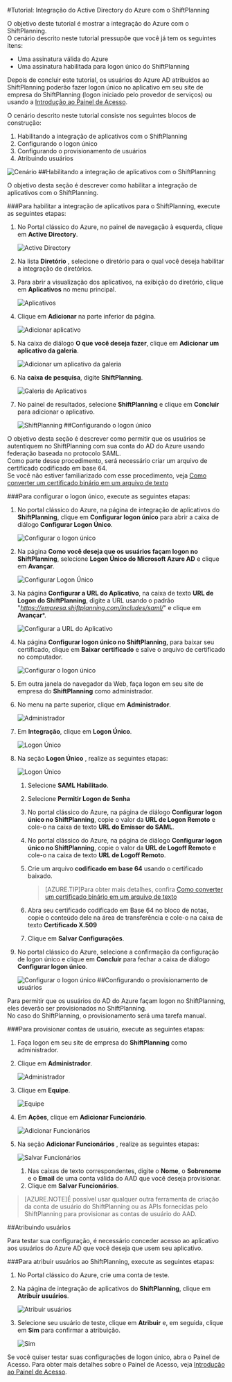 <properties 
    pageTitle="Tutorial: Integração do Active Directory do Azure com o ShiftPlanning | Microsoft Azure" 
    description="Saiba como usar o ShiftPlanning com o Active Directory do Azure para habilitar o logon único, provisionamento automatizado e muito mais!" 
    services="active-directory" 
    authors="jeevansd"  
    documentationCenter="na" 
    manager="femila"/>
<tags 
    ms.service="active-directory" 
    ms.devlang="na" 
    ms.topic="article" 
    ms.tgt_pltfrm="na" 
    ms.workload="identity" 
    ms.date="09/26/2016" 
    ms.author="jeedes" />


#<a name="tutorial:-azure-active-directory-integration-with-shiftplanning"></a>Tutorial: Integração do Active Directory do Azure com o ShiftPlanning
  
O objetivo deste tutorial é mostrar a integração do Azure com o ShiftPlanning.  
O cenário descrito neste tutorial pressupõe que você já tem os seguintes itens:

-   Uma assinatura válida do Azure
-   Uma assinatura habilitada para logon único do ShiftPlanning
  
Depois de concluir este tutorial, os usuários do Azure AD atribuídos ao ShiftPlanning poderão fazer logon único no aplicativo em seu site de empresa do ShiftPlanning (logon iniciado pelo provedor de serviços) ou usando a [Introdução ao Painel de Acesso](active-directory-saas-access-panel-introduction.md).
  
O cenário descrito neste tutorial consiste nos seguintes blocos de construção:

1.  Habilitando a integração de aplicativos com o ShiftPlanning
2.  Configurando o logon único
3.  Configurando o provisionamento de usuários
4.  Atribuindo usuários

![Cenário](./media/active-directory-saas-shiftplanning-tutorial/IC786612.png "Scenario")
##<a name="enabling-the-application-integration-for-shiftplanning"></a>Habilitando a integração de aplicativos com o ShiftPlanning
  
O objetivo desta seção é descrever como habilitar a integração de aplicativos com o ShiftPlanning.

###<a name="to-enable-the-application-integration-for-shiftplanning,-perform-the-following-steps:"></a>Para habilitar a integração de aplicativos para o ShiftPlanning, execute as seguintes etapas:

1.  No Portal clássico do Azure, no painel de navegação à esquerda, clique em **Active Directory**.

    ![Active Directory](./media/active-directory-saas-shiftplanning-tutorial/IC700993.png "Active Directory")

2.  Na lista **Diretório** , selecione o diretório para o qual você deseja habilitar a integração de diretórios.

3.  Para abrir a visualização dos aplicativos, na exibição do diretório, clique em **Aplicativos** no menu principal.

    ![Aplicativos](./media/active-directory-saas-shiftplanning-tutorial/IC700994.png "Applications")

4.  Clique em **Adicionar** na parte inferior da página.

    ![Adicionar aplicativo](./media/active-directory-saas-shiftplanning-tutorial/IC749321.png "Add application")

5.  Na caixa de diálogo **O que você deseja fazer**, clique em **Adicionar um aplicativo da galeria**.

    ![Adicionar um aplicativo da galeria](./media/active-directory-saas-shiftplanning-tutorial/IC749322.png "Add an application from gallerry")

6.  Na **caixa de pesquisa**, digite **ShiftPlanning**.

    ![Galeria de Aplicativos](./media/active-directory-saas-shiftplanning-tutorial/IC786613.png "Application Gallery")

7.  No painel de resultados, selecione **ShiftPlanning** e clique em **Concluir** para adicionar o aplicativo.

    ![ShiftPlanning](./media/active-directory-saas-shiftplanning-tutorial/IC786614.png "ShiftPlanning")
##<a name="configuring-single-sign-on"></a>Configurando o logon único
  
O objetivo desta seção é descrever como permitir que os usuários se autentiquem no ShiftPlanning com sua conta do AD do Azure usando federação baseada no protocolo SAML.  
Como parte desse procedimento, será necessário criar um arquivo de certificado codificado em base 64.  
Se você não estiver familiarizado com esse procedimento, veja [Como converter um certificado binário em um arquivo de texto](http://youtu.be/PlgrzUZ-Y1o)

###<a name="to-configure-single-sign-on,-perform-the-following-steps:"></a>Para configurar o logon único, execute as seguintes etapas:

1.  No portal clássico do Azure, na página de integração de aplicativos do **ShiftPlanning**, clique em **Configurar logon único** para abrir a caixa de diálogo **Configurar Logon Único**.

    ![Configurar o logon único](./media/active-directory-saas-shiftplanning-tutorial/IC786615.png "Configure Single Sign-On")

2.  Na página **Como você deseja que os usuários façam logon no ShiftPlanning**, selecione **Logon Único do Microsoft Azure AD** e clique em **Avançar**.

    ![Configurar Logon Único](./media/active-directory-saas-shiftplanning-tutorial/IC786616.png "Configure Single Sign-On")

3.  Na página **Configurar a URL do Aplicativo**, na caixa de texto **URL de Logon do ShiftPlanning**, digite a URL usando o padrão "*https://empresa.shiftplanning.com/includes/saml/*" e clique em **Avançar***.

    ![Configurar a URL do Aplicativo](./media/active-directory-saas-shiftplanning-tutorial/IC786617.png "Configure App URL")

4.  Na página **Configurar logon único no ShiftPlanning**, para baixar seu certificado, clique em **Baixar certificado** e salve o arquivo de certificado no computador.

    ![Configurar o logon único](./media/active-directory-saas-shiftplanning-tutorial/IC786618.png "Configure Single Sign-On")

5.  Em outra janela do navegador da Web, faça logon em seu site de empresa do **ShiftPlanning** como administrador.

6.  No menu na parte superior, clique em **Administrador**.

    ![Administrador](./media/active-directory-saas-shiftplanning-tutorial/IC786619.png "Admin")

7.  Em **Integração**, clique em **Logon Único**.

    ![Logon Único](./media/active-directory-saas-shiftplanning-tutorial/IC786620.png "Single Sign-On")

8.  Na seção **Logon Único** , realize as seguintes etapas:

    ![Logon Único](./media/active-directory-saas-shiftplanning-tutorial/IC786905.png "Single Sign-On")

    1.  Selecione **SAML Habilitado**.
    2.  Selecione **Permitir Logon de Senha**
    3.  No portal clássico do Azure, na página de diálogo **Configurar logon único no ShiftPlanning**, copie o valor da **URL de Logon Remoto** e cole-o na caixa de texto **URL do Emissor do SAML**.
    4.  No portal clássico do Azure, na página de diálogo **Configurar logon único no ShiftPlanning**, copie o valor da **URL de Logoff Remoto** e cole-o na caixa de texto **URL de Logoff Remoto**.
    5.  Crie um arquivo **codificado em base 64** usando o certificado baixado.  

        >[AZURE.TIP]Para obter mais detalhes, confira [Como converter um certificado binário em um arquivo de texto](http://youtu.be/PlgrzUZ-Y1o)

    6.  Abra seu certificado codificado em Base 64 no bloco de notas, copie o conteúdo dele na área de transferência e cole-o na caixa de texto **Certificado X.509**
    7.  Clique em **Salvar Configurações**.

9.  No portal clássico do Azure, selecione a confirmação da configuração de logon único e clique em **Concluir** para fechar a caixa de diálogo **Configurar logon único**.

    ![Configurar o logon único](./media/active-directory-saas-shiftplanning-tutorial/IC786621.png "Configure Single Sign-On")
##<a name="configuring-user-provisioning"></a>Configurando o provisionamento de usuários
  
Para permitir que os usuários do AD do Azure façam logon no ShiftPlanning, eles deverão ser provisionados no ShiftPlanning.  
No caso do ShiftPlanning, o provisionamento será uma tarefa manual.

###<a name="to-provision-a-user-accounts,-perform-the-following-steps:"></a>Para provisionar contas de usuário, execute as seguintes etapas:

1.  Faça logon em seu site de empresa do **ShiftPlanning** como administrador.

2.  Clique em **Administrador**.

    ![Administrador](./media/active-directory-saas-shiftplanning-tutorial/IC786619.png "Admin")

3.  Clique em **Equipe**.

    ![Equipe](./media/active-directory-saas-shiftplanning-tutorial/IC786623.png "Staff")

4.  Em **Ações**, clique em **Adicionar Funcionário**.

    ![Adicionar Funcionários](./media/active-directory-saas-shiftplanning-tutorial/IC786624.png "Add Employees")

5.  Na seção **Adicionar Funcionários** , realize as seguintes etapas:

    ![Salvar Funcionários](./media/active-directory-saas-shiftplanning-tutorial/IC786625.png "Save Employees")

    1.  Nas caixas de texto correspondentes, digite o **Nome**, o **Sobrenome** e o **Email** de uma conta válida do AAD que você deseja provisionar.
    2.  Clique em **Salvar Funcionários**.

>[AZURE.NOTE]É possível usar qualquer outra ferramenta de criação da conta de usuário do ShiftPlanning ou as APIs fornecidas pelo ShiftPlanning para provisionar as contas de usuário do AAD.

##<a name="assigning-users"></a>Atribuindo usuários
  
Para testar sua configuração, é necessário conceder acesso ao aplicativo aos usuários do Azure AD que você deseja que usem seu aplicativo.

###<a name="to-assign-users-to-shiftplanning,-perform-the-following-steps:"></a>Para atribuir usuários ao ShiftPlanning, execute as seguintes etapas:

1.  No Portal clássico do Azure, crie uma conta de teste.

2.  Na página de integração de aplicativos do **ShiftPlanning**, clique em **Atribuir usuários**.

    ![Atribuir usuários](./media/active-directory-saas-shiftplanning-tutorial/IC786626.png "Assign Users")

3.  Selecione seu usuário de teste, clique em **Atribuir** e, em seguida, clique em **Sim** para confirmar a atribuição.

    ![Sim](./media/active-directory-saas-shiftplanning-tutorial/IC767830.png "Yes")
  
Se você quiser testar suas configurações de logon único, abra o Painel de Acesso. Para obter mais detalhes sobre o Painel de Acesso, veja [Introdução ao Painel de Acesso](active-directory-saas-access-panel-introduction.md).


<!--HONumber=Oct16_HO2-->



